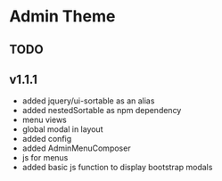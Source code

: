# Admin Theme

## TODO

## v1.1.1
- added jquery/ui-sortable as an alias
- added nestedSortable as npm dependency
- menu views
- global modal in layout
- added config
- added AdminMenuComposer
- js for menus
- added basic js function to display bootstrap modals